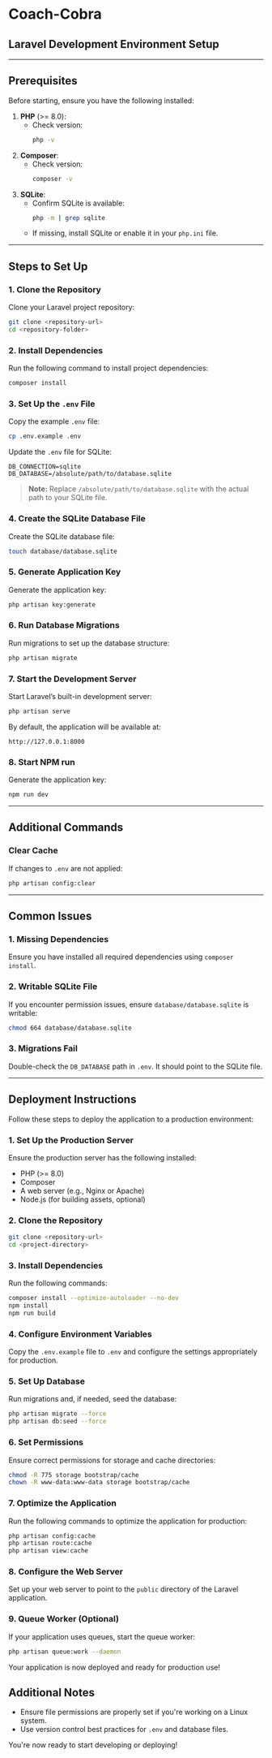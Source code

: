 # Coach-Cobra

## Laravel Development Environment Setup

---

## Prerequisites

Before starting, ensure you have the following installed:

1. **PHP** (>= 8.0):
   - Check version:
     ```bash
     php -v
     ```
2. **Composer**:
   - Check version:
     ```bash
     composer -v
     ```
3. **SQLite**:
   - Confirm SQLite is available:
     ```bash
     php -m | grep sqlite
     ```
   - If missing, install SQLite or enable it in your `php.ini` file.

---

## Steps to Set Up

### 1. Clone the Repository
Clone your Laravel project repository:
```bash
git clone <repository-url>
cd <repository-folder>
```

### 2. Install Dependencies
Run the following command to install project dependencies:
```bash
composer install
```

### 3. Set Up the `.env` File
Copy the example `.env` file:
```bash
cp .env.example .env
```

Update the `.env` file for SQLite:
```env
DB_CONNECTION=sqlite
DB_DATABASE=/absolute/path/to/database.sqlite
```

> **Note:** Replace `/absolute/path/to/database.sqlite` with the actual path to your SQLite file.

### 4. Create the SQLite Database File
Create the SQLite database file:
```bash
touch database/database.sqlite
```

### 5. Generate Application Key
Generate the application key:
```bash
php artisan key:generate
```

### 6. Run Database Migrations
Run migrations to set up the database structure:
```bash
php artisan migrate
```

### 7. Start the Development Server
Start Laravel’s built-in development server:
```bash
php artisan serve
```
By default, the application will be available at:
```
http://127.0.0.1:8000
```

### 8. Start NPM run
Generate the application key:
```bash
npm run dev
```
---

## Additional Commands

### Clear Cache
If changes to `.env` are not applied:
```bash
php artisan config:clear
```

---

## Common Issues

### 1. Missing Dependencies
Ensure you have installed all required dependencies using `composer install`.

### 2. Writable SQLite File
If you encounter permission issues, ensure `database/database.sqlite` is writable:
```bash
chmod 664 database/database.sqlite
```

### 3. Migrations Fail
Double-check the `DB_DATABASE` path in `.env`. It should point to the SQLite file.

---

## Deployment Instructions

Follow these steps to deploy the application to a production environment:

### 1. Set Up the Production Server

Ensure the production server has the following installed:

- PHP (>= 8.0)
- Composer
- A web server (e.g., Nginx or Apache)
- Node.js (for building assets, optional)

### 2. Clone the Repository

```bash
git clone <repository-url>
cd <project-directory>
```

### 3. Install Dependencies

Run the following commands:

```bash
composer install --optimize-autoloader --no-dev
npm install
npm run build
```

### 4. Configure Environment Variables

Copy the `.env.example` file to `.env` and configure the settings appropriately for production.

### 5. Set Up Database

Run migrations and, if needed, seed the database:

```bash
php artisan migrate --force
php artisan db:seed --force
```

### 6. Set Permissions

Ensure correct permissions for storage and cache directories:

```bash
chmod -R 775 storage bootstrap/cache
chown -R www-data:www-data storage bootstrap/cache
```

### 7. Optimize the Application

Run the following commands to optimize the application for production:

```bash
php artisan config:cache
php artisan route:cache
php artisan view:cache
```

### 8. Configure the Web Server

Set up your web server to point to the `public` directory of the Laravel application.

### 9. Queue Worker (Optional)

If your application uses queues, start the queue worker:

```bash
php artisan queue:work --daemon
```

Your application is now deployed and ready for production use!

## Additional Notes

- Ensure file permissions are properly set if you're working on a Linux system.
- Use version control best practices for `.env` and database files.

You're now ready to start developing or deploying!




